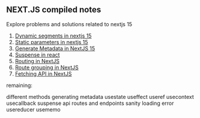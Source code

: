 ## NEXT.JS compiled notes 

Explore problems and solutions related to nextjs 15

1. [Dynamic segments in nextjs 15](/guides/dynamic-segments.md)
2. [Static parameters in nextjs 15](/guides/static-params.md)
3. [Generate Metadata in NextJS 15](/guides/generate-metadata)
4. [Suspense in react](/guides/suspense.md)
5. [Routing in NextJS](/guides/routing.md)
6. [Route grouping in NextJS](/guides/route-groups.md)
7. [Fetching API in NextJS](/guides/fetch.md)

remaining:

different methods
generating metadata
usestate 
useffect
useref
usecontext
usecallback
suspense
api routes and endpoints
sanity
loading error
usereducer
usememo